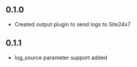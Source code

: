 ## 0.1.0
  - Created output plugin to send logs to Site24x7
## 0.1.1
  - log_source parameter support added
